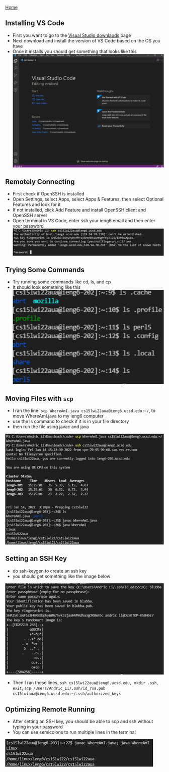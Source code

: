 [Home](https://arl009.github.io/cse15l-lab-reports/)
## Installing VS Code

* First you want to go to the [Visual Studio downlaods](https://code.visualstudio.com/download) page
* Next download and install the version of VS Code based on the OS you have
* Once it installs you should get something that looks like this
![Image](Image1.PNG)

## Remotely Connecting

* First check if OpenSSH is installed
* Open Settings, select Apps, select Apps & Features, then select Optional Features and look for it
* If not installed, click Add Feature and install OpenSSH client and OpenSSH server
* Open terminal in VS Code, enter ssh your ieng6 email and then enter your password
![Image](Imagesix.PNG)

## Trying Some Commands
* Try running some commands like cd, ls, and cp
* It should look something like this
![Image](Image3.PNG)

## Moving Files with `scp`
* I ran the line: `scp WhereAmI.java cs15lwi22aua@ieng6.ucsd.edu:~/`, to move WhereAmI.java to my ieng6 computer
* use the ls command to check if it is in your file directory
* then run the file using javac and java

![Image](imageseven.PNG)

## Setting an SSH Key
* do ssh-keygen to create an ssh key
* you should get something like the image below

![Image](image8.PNG)
* Then I ran these lines, `ssh cs15lwi22aua@ieng6.ucsd.edu, mkdir .ssh`, `exit`, `scp /Users/Andric_Li/.ssh/id_rsa.pub cs15lwiaua@ieng6.ucsd.edu:~/.ssh/authorized_keys`

## Optimizing Remote Running
* After setting an SSH key, you should be able to scp and ssh without typing in your password
* You can use semicolons to run multiple lines in the terminal

![Image](image9.PNG)
